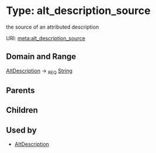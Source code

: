 
# Type: alt_description_source


the source of an attributed description

URI: [meta:alt_description_source](https://w3id.org/biolink/biolinkml/meta/alt_description_source)


## Domain and Range

[AltDescription](AltDescription.md) ->  <sub>REQ</sub> [String](types/String.md)

## Parents


## Children


## Used by

 * [AltDescription](AltDescription.md)
